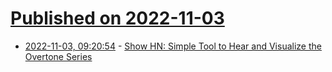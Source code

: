 # [Published on 2022-11-03](index.md)

* [2022-11-03, 09:20:54](https://news.ycombinator.com/item?id=33448722) - [Show HN: Simple Tool to Hear and Visualize the Overtone Series](https://muted.io/overtone-series/)
